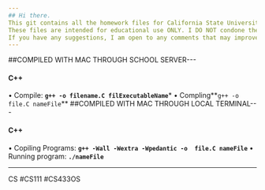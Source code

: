 ```yaml
---
## Hi there. 
This git contains all the homework files for California State University, San Marcos' Computer Science department.
These files are intended for educational use ONLY. I DO NOT condone the use of these files for cheating/plagerizing of these files or any of their supportive material. These files are purely for students who want to learn or are stuggling in the course to compare their code with mine.
If you have any suggestions, I am open to any comments that may improve anything in the code.
---
```


##COMPILED WITH MAC THROUGH SCHOOL SERVER---
#### C++
• Compile: **`g++ -o filename.C filExecutableName`***
• Compling**`g++ -o  file.C nameFile`**
##COMPILED WITH MAC THROUGH LOCAL TERMINAL---
#### C++
• Copiling Programs: **`g++ -Wall -Wextra -Wpedantic -o  file.C nameFile`**
• Running program: **`./nameFile`** 

---


CS 
#CS111
#CS433OS

